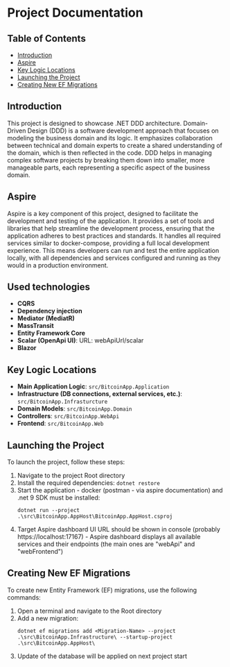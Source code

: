 # Project Documentation


## Table of Contents
- [Introduction](#introduction)
- [Aspire](#aspire)
- [Key Logic Locations](#key-logic-locations)
- [Launching the Project](#launching-the-project)
- [Creating New EF Migrations](#creating-new-ef-migrations)


## Introduction
This project is designed to showcase .NET DDD architecture. Domain-Driven Design (DDD) is a software development approach that focuses on modeling the business domain and its logic. It emphasizes collaboration between technical and domain experts to create a shared understanding of the domain, which is then reflected in the code. DDD helps in managing complex software projects by breaking them down into smaller, more manageable parts, each representing a specific aspect of the business domain.


## Aspire
Aspire is a key component of this project, designed to facilitate the development and testing of the application. It provides a set of tools and libraries that help streamline the development process, ensuring that the application adheres to best practices and standards. It handles all required services similar to docker-compose, providing a full local development experience. This means developers can run and test the entire application locally, with all dependencies and services configured and running as they would in a production environment.


## Used technologies
- **CQRS** 
- **Dependency injection** 
- **Mediator (MediatR)**
- **MassTransit**
- **Entity Framework Core**
- **Scalar (OpenApi UI)**: URL: webApiUrl/scalar
- **Blazor**


## Key Logic Locations
- **Main Application Logic**: `src/BitcoinApp.Application`
- **Infrastructure (DB connections, external services, etc.)**: `src/BitcoinApp.Infrasturcture`
- **Domain Models**: `src/BitcoinApp.Domain`
- **Controllers**: `src/BitcoinApp.WebApi`
- **Frontend**: `src/BitcoinApp.Web`


## Launching the Project
To launch the project, follow these steps:
1. Navigate to the project Root directory
2. Install the required dependencies:
    ```dotnet restore```
3. Start the application - docker (postman - via aspire documentation) and .net 9 SDK must be installed:
    ```
    dotnet run --project .\src\BitcoinApp.AppHost\BitcoinApp.AppHost.csproj 
    ```
4. Target Aspire dashboard UI URL should be shown in console (probably https://localhost:17167) - Aspire dashboard displays all available services and their endpoints (the main ones are "webApi" and "webFrontend")


## Creating New EF Migrations
To create new Entity Framework (EF) migrations, use the following commands:
1. Open a terminal and navigate to the Root directory
2. Add a new migration:
    ```
    dotnet ef migrations add <Migration-Name> --project .\src\BitcoinApp.Infrastructure\ --startup-project .\src\BitcoinApp.AppHost\
    ```
3. Update of the database will be applied on next project start